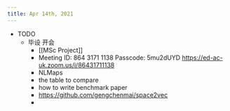 ```yaml
---
title: Apr 14th, 2021
---
```


- TODO
	- 毕设 开会
		- [[MSc Project]]
		- Meeting ID: 864 3171 1138
		   Passcode: 5mu2dUYD
		   https://ed-ac-uk.zoom.us/i/86431711138
		- NLMaps
		- the table to compare
		- how to write benchmark paper
		- https://github.com/gengchenmai/space2vec
		-